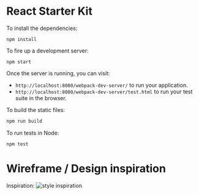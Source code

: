 # React Starter Kit

To install the dependencies:

```
npm install
```

To fire up a development server:

```
npm start
```

Once the server is running, you can visit:

* `http://localhost:8080/webpack-dev-server/` to run your application.
* `http://localhost:8080/webpack-dev-server/test.html` to run your test suite in the browser.

To build the static files:

```js
npm run build
```


To run tests in Node:

```js
npm test
```
# Wireframe / Design inspiration

Inspiration:
![style inspiration](https://lh3.googleusercontent.com/4PbuTdB3AbCPfD7eAcDafsjIB7hHl0pUXn-MFMT_EHSE3N9tJi7modSboXKmin7CsB5bMwJrh8hi8uFLVzYJfbrIAFkW4SLXlvDfh3AjJWGXg0hKMWqgz1JXV_T8ObyDtzSdl3iJPOpJWln6eHi-SIxk7EvD_3wbH5TDi_Nhkkjil49pgqdEh3ScQyFFozxcHrZ5OTHBo_jmAU2cJ6PjR_L2g_xaKPQF64nlq_N3hUpq_v4omo8J9FeyK39S9qrnMvOMJ7pXunOlfCm8MM97FFYN-5fi0BseTYP6bBCIQfIxEsWN9_NiJX48egDhKKGvgPWt6k9Zq65z6CdVF67anBbpUyCLmSfpp24BkOIdydqSGncGGQAw7f12I3A1TCzw9o5U90jgeI1FhAfasNTNDNnXiFw87ubmp3Ht7INh69spEn_QAbz7nG5hgUwVKT5XJsKaYuy87YSBKa2w0db2amu3-lLMJaMblEMCiCll98Ah9fFq0bQFj7XVcuBOyC_cXL1Ba61C6k92oee9S_QnwL7S0TPVbzP7CSCtlGI_jX0OrY8Br_56k7qMiyPPOc_d9exFjRfTk7olDYMAgYS9lBaCzek7i9oFL7E9m6X0pA=w244-h207-no)
